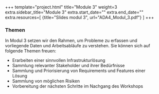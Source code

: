 +++
template="project.html"
title="Module 3"
weight=3
extra.sidebar_title="Module 3"
extra.start_date=""
extra.end_date=""
extra.resources=[
    {title="Slides modul 3", url="ADA4_Modul_3.pdf"}
]
+++
 

### Themen
In Modul 3 setzen wir den Rahmen, um Probleme zu erfassen und vorliegende Daten und Arbeitsabläufe zu verstehen. Sie können sich auf folgende Themen freuen:

- Erarbeiten einer sinnvollen Infrastrukturlösung
- Sammlung relevanter Stakeholder und ihrer Bedürfnisse
- Sammlung und Priorisierung von Requirements und Features einer Lösung
- Sammlung von möglichen Risiken
- Vorbereitung der nächsten Schritte im Nachgang des Workshops